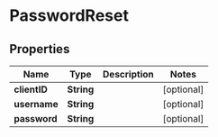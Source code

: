 
# PasswordReset

## Properties
Name | Type | Description | Notes
------------ | ------------- | ------------- | -------------
**clientID** | **String** |  |  [optional]
**username** | **String** |  |  [optional]
**password** | **String** |  |  [optional]



